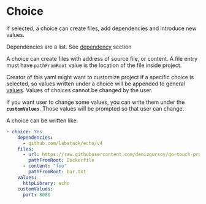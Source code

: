 # Choice

If selected, a choice can create files, add dependencies and introduce new values.

Dependencies are a list. See [dependency](./dependency) section

A choice can create files with address of source file, or content. A file entry must have `pathFromRoot` value is the
location of the file inside project.

Creator of this yaml might want to customize project if a specific choice is selected, so values written under a choice
will be appended to general [values](./value). Values of choices cannot be changed by the user.

If you want user to change some values, you can write them  under the **`customValues`**. Those values will 
be prompted so that user can change.


A choice can be written like:

```yaml
- choice: Yes
    dependencies:
      - github.com/labstack/echo/v4
    files:
      - url: https://raw.githubusercontent.com/denizgursoy/go-touch-projects/main/Dockerfile
        pathFromRoot: Dockerfile
      - content: "foo"
        pathFromRoot: bar.txt
    values:
      httpLibrary: echo
    customValues:
      port: 8080
```